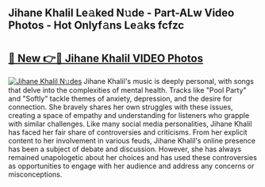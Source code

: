 ## Jihane Khalil Le𝚊ked N𝚞de - Part-ALw Video Photos - Hot Onlyf𝚊ns Le𝚊ks fcfzc

# <h2><a href="http://ab68784.deff.icu/?id=Jihane+Khalil">🔗 New 👉🔴 Jihane Khalil VIDEO Photos</a></h2>

[![Jihane Khalil N𝚞des](https://i.imgur.com/rIISA9y.gif)](http://ab68784.deff.icu/?id=Jihane+Khalil)
Jihane Khalil's music is deeply personal, with songs that delve into the complexities of mental health. Tracks like "Pool Party" and "Softly" tackle themes of anxiety, depression, and the desire for connection. She bravely shares her own struggles with these issues, creating a space of empathy and understanding for listeners who grapple with similar challenges. Like many social media personalities, Jihane Khalil has faced her fair share of controversies and criticisms. From her explicit content to her involvement in various feuds, Jihane Khalil's online presence has been a subject of debate and discussion. However, she has always remained unapologetic about her choices and has used these controversies as opportunities to engage with her audience and address any concerns or misconceptions.
